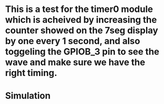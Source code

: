 # This is a test for the timer0 module which is acheived by increasing the counter showed on the 7seg display by one every 1 second, and also toggeling the GPIOB_3 pin to see the wave and make sure we have the right timing.

# Simulation
